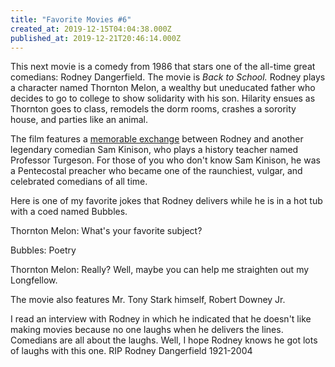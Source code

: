 ```yaml
---
title: "Favorite Movies #6"
created_at: 2019-12-15T04:04:38.000Z
published_at: 2019-12-21T20:46:14.000Z
---
```

This next movie is a comedy from 1986 that stars one of the all-time great comedians: Rodney Dangerfield. The movie is _Back to School._ Rodney plays a character named Thornton Melon, a wealthy but uneducated father who decides to go to college to show solidarity with his son. Hilarity ensues as Thornton goes to class, remodels the dorm rooms, crashes a sorority house, and parties like an animal.

The film features a [memorable exchange](https://youtu.be/k9DO26O6dIg) between Rodney and another legendary comedian Sam Kinison, who plays a history teacher named Professor Turgeson. For those of you who don't know Sam Kinison, he was a Pentecostal preacher who became one of the raunchiest, vulgar, and celebrated comedians of all time.

Here is one of my favorite jokes that Rodney delivers while he is in a hot tub with a coed named Bubbles.

Thornton Melon: What's your favorite subject?

Bubbles: Poetry

Thornton Melon: Really? Well, maybe you can help me straighten out my Longfellow. 

The movie also features Mr. Tony Stark himself, Robert Downey Jr. 

I read an interview with Rodney in which he indicated that he doesn't like making movies because no one laughs when he delivers the lines. Comedians are all about the laughs. Well, I hope Rodney knows he got lots of laughs with this one. RIP Rodney Dangerfield 1921-2004
